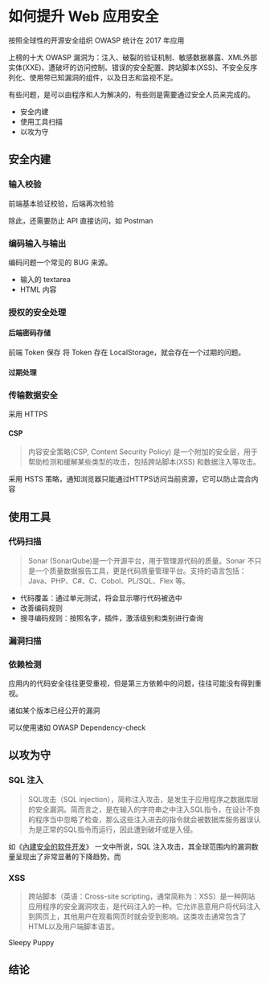 如何提升 Web 应用安全
===

按照全球性的开源安全组织 OWASP 统计在 2017 年应用

上榜的十大 OWASP 漏洞为：注入、破裂的验证机制、敏感数据暴露、XML外部实体(XXE)、遭破坏的访问控制、错误的安全配置、跨站脚本(XSS)、不安全反序列化、使用带已知漏洞的组件，以及日志和监视不足。

有些问题，是可以由程序和人为解决的，有些则是需要通过安全人员来完成的。

 - 安全内建
 - 使用工具扫描
 - 以攻为守



安全内建
---

### 输入校验

前端基本验证校验，后端再次检验

除此，还需要防止 API 直接访问，如 Postman

### 编码输入与输出

编码问题一个常见的 BUG 来源。

 - 输入的 textarea
 - HTML 内容

### 授权的安全处理

#### 后端密码存储
 
前端 Token 保存 将 Token 存在 LocalStorage，就会存在一个过期的问题。

#### 过期处理

### 传输数据安全

采用 HTTPS

#### CSP

> 内容安全策略(CSP, Content Security Policy) 是一个附加的安全层，用于帮助检测和缓解某些类型的攻击，包括跨站脚本(XSS) 和数据注入等攻击。

采用 HSTS 策略，通知浏览器只能通过HTTPS访问当前资源，它可以防止混合内容

使用工具
---

### 代码扫描

> Sonar (SonarQube)是一个开源平台，用于管理源代码的质量。Sonar 不只是一个质量数据报告工具，更是代码质量管理平台。支持的语言包括：Java、PHP、C#、C、Cobol、PL/SQL、Flex 等。

 - 代码覆盖：通过单元测试，将会显示哪行代码被选中
 - 改善编码规则
 - 搜寻编码规则：按照名字，插件，激活级别和类别进行查询

### 漏洞扫描

### 依赖检测

应用内的代码安全往往更受重视，但是第三方依赖中的问题，往往可能没有得到重视。

诸如某个版本已经公开的漏洞

可以使用诸如 OWASP Dependency-check

以攻为守
---

### SQL 注入

>   SQL攻击（SQL injection），简称注入攻击，是发生于应用程序之数据库层的安全漏洞。简而言之，是在输入的字符串之中注入SQL指令，在设计不良的程序当中忽略了检查，那么这些注入进去的指令就会被数据库服务器误认为是正常的SQL指令而运行，因此遭到破坏或是入侵。


如《[內建安全的软件开发](https://insights.thoughtworks.cn/bsi-app-developing/)》 一文中所说，SQL 注入攻击，其全球范围内的漏洞数量呈现出了非常显著的下降趋势。而

### XSS

> 跨站脚本（英语：Cross-site scripting，通常简称为：XSS）是一种网站应用程序的安全漏洞攻击，是代码注入的一种。它允许恶意用户将代码注入到网页上，其他用户在观看网页时就会受到影响。这类攻击通常包含了HTML以及用户端脚本语言。

Sleepy Puppy

结论
---

